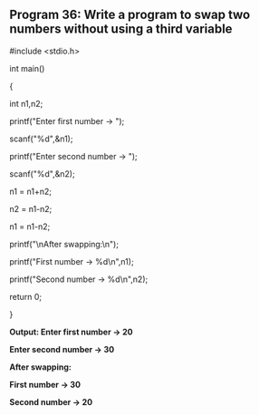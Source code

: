 ## Program 36: Write a program to swap two numbers without using a third variable

#include <stdio.h>

int main()

{

int n1,n2;

printf("Enter first number -> ");

scanf("%d",&n1);

printf("Enter second number -> ");

scanf("%d",&n2);

n1 = n1+n2;

n2 = n1-n2;

n1 = n1-n2;

printf("\nAfter swapping:\n");


printf("First number -> %d\n",n1);

printf("Second number -> %d\n",n2);

return 0;

}

**Output: Enter first number -> 20**

**Enter second number -> 30**

**After swapping:**

**First number -> 30**

**Second number -> 20**
